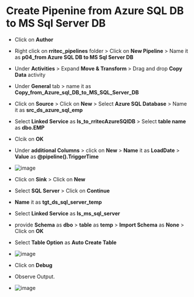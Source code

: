 # Create Pipenine from Azure SQL DB to MS Sql Server DB

  - Click on **Author**
  - Right click on **rritec_pipelines** folder > Click on **New Pipeline** > Name it as **p04_from Azure SQL DB to MS Sql Server DB**
  - Under **Activities** > Expand **Move & Transform** > Drag and drop **Copy Data** activity
  - Under **General** tab > name it as **Copy_from_Azure_sql_DB_to_MS_SQL_Server_DB**
  - Click on **Source** > Click on **New** > Select **Azure SQL Database** > Name it as **src_ds_azure_sql_emp**
  - Select **Linked Service** as **ls_to_rritecAzureSQlDB** > Select **table name** as **dbo.EMP**
  - Clcik on **OK**
  - Under **additional Columns** > click on **New** > **Name** it as **LoadDate** > **Value** as **@pipeline().TriggerTime**
  - ![image](https://user-images.githubusercontent.com/20516321/209767367-0c181c7d-7161-4670-832f-a655120f414a.png)

  - Click on **Sink** > Click on **New**
  - Select **SQL Server** > Click on **Continue**
  - **Name** it as **tgt_ds_sql_server_temp**
  - Select **Linked Service** as **ls_ms_sql_server**
  - provide **Schema** as **dbo** > **table** as **temp** > **Import Schema** as **None** > Click on **OK**
  - Select **Table Option** as **Auto Create Table**
  - ![image](https://user-images.githubusercontent.com/20516321/209773977-b189c318-fa71-4801-9230-b4021515b052.png)

  
  - Click on **Debug**
  - Observe Output.
  - ![image](https://user-images.githubusercontent.com/20516321/209774340-24d92c19-3170-41c9-a362-c46240eadee3.png)
